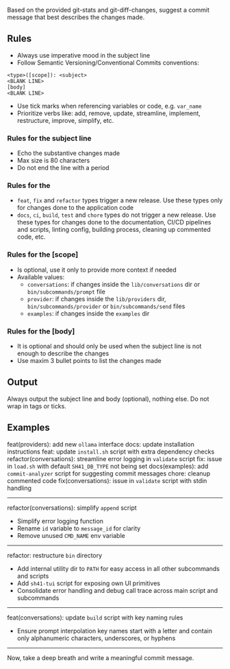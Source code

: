 Based on the provided git-stats and git-diff-changes, suggest a commit message that best describes the changes made.

## Rules 

- Always use imperative mood in the subject line
- Follow Semantic Versioning/Conventional Commits conventions:
 ```
 <type>([scope]): <subject>
 <BLANK LINE>
 [body]
 <BLANK LINE>
 ```
- Use tick marks when referencing variables or code, e.g. `var_name`
- Prioritize verbs like: add, remove, update, streamline, implement, restructure, improve, simplify, etc.

### Rules for the subject line

- Echo the substantive changes made
- Max size is 80 characters
- Do not end the line with a period

### Rules for the <type>

- `feat`, `fix` and `refactor` types trigger a new release. Use these types only for changes done to the application code
- `docs`, `ci`, `build`, `test` and `chore` types do not trigger a new release. Use these types for changes done to the documentation, CI/CD pipelines and scripts, linting config, building process, cleaning up commented code, etc.

### Rules for the [scope]

- Is optional, use it only to provide more context if needed
- Available values:
  - `conversations`: if changes inside the `lib/conversations` dir or `bin/subcommands/prompt` file
  - `provider`: if changes inside the `lib/providers` dir, `bin/subcommands/provider` or `bin/subcommands/send` files
  - `examples`: if changes inside the `examples` dir

### Rules for the [body]

- It is optional and should only be used when the subject line is not enough to describe the changes
- Use maxim 3 bullet points to list the changes made

## Output

Always output the subject line and body (optional), nothing else.
Do not wrap in tags or ticks. 

## Examples

feat(providers): add new `ollama` interface
docs: update installation instructions
feat: update `install.sh` script with extra dependency checks
refactor(conversations): streamline error logging in `validate` script
fix: issue in `load.sh` with default `SH41_DB_TYPE` not being set
docs(examples): add `commit-analyzer` script for suggesting commit messages
chore: cleanup commented code
fix(conversations): issue in `validate` script with stdin handling

---

refactor(conversations): simplify `append` script

- Simplify error logging function
- Rename `id` variable to `message_id` for clarity
- Remove unused `CMD_NAME` env variable

---

refactor: restructure `bin` directory 

- Add internal utility dir to `PATH` for easy access in all other
  subcommands and scripts
- Add `sh41-tui` script for exposing own UI primitives
- Consolidate error handling and debug call trace across main script and
  subcommands

---

feat(conversations): update `build` script with key naming rules

- Ensure prompt interpolation key names start with a letter and contain only
  alphanumeric characters, underscores, or hyphens

---

Now, take a deep breath and write a meaningful commit message.

